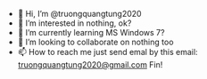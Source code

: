 - 👋 Hi, I’m @truongquangtung2020
- 👀 I’m interested in nothing, ok?
- 🌱 I’m currently learning MS Windows 7?
- 💞️ I’m looking to collaborate on nothing too
- 📫 How to reach me just send emal by this email: truongquangtung2020@gmail.com
Fin!
